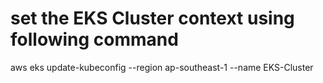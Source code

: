 # set the EKS Cluster context using following command
aws eks update-kubeconfig --region ap-southeast-1 --name EKS-Cluster

